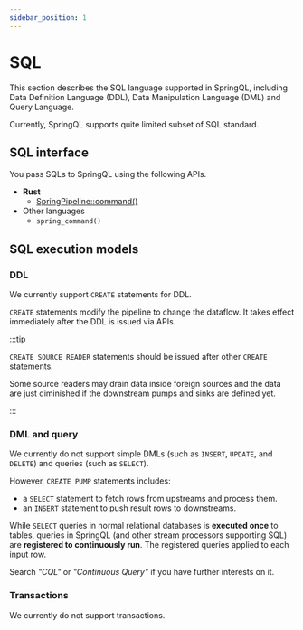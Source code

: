 ```yaml
---
sidebar_position: 1
---
```


# SQL

This section describes the SQL language supported in SpringQL, including Data Definition Language (DDL), Data Manipulation Language (DML) and Query Language.

Currently, SpringQL supports quite limited subset of SQL standard.

## SQL interface

You pass SQLs to SpringQL using the following APIs.

- **Rust**
  - [SpringPipeline::command()](https://docs.rs/springql-core/latest/springql_core/api/struct.SpringPipeline.html#method.command)
- Other languages
  - `spring_command()`

## SQL execution models

### DDL

We currently support `CREATE` statements for DDL.

`CREATE` statements modify the pipeline to change the dataflow.
It takes effect immediately after the DDL is issued via APIs.

:::tip

`CREATE SOURCE READER` statements should be issued after other `CREATE` statements.

Some source readers may drain data inside foreign sources and the data are just diminished if the downstream pumps and sinks are defined yet.

:::

### DML and query

We currently do not support simple DMLs (such as `INSERT`, `UPDATE`, and `DELETE`) and queries (such as `SELECT`).

However, `CREATE PUMP` statements includes:

- a `SELECT` statement to fetch rows from upstreams and process them.
- an `INSERT` statement to push result rows to downstreams.

While `SELECT` queries in normal relational databases is **executed once** to tables, queries in SpringQL (and other stream processors supporting SQL) are **registered to continuously run**.
The registered queries applied to each input row.

Search _"CQL"_ or _"Continuous Query"_ if you have further interests on it.

### Transactions

We currently do not support transactions.

